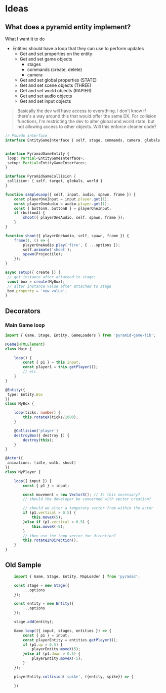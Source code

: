 # Ideas

## What does a pyramid entity implement?

What I want it to do

- Entities should have a loop that they can use to perform updates
  - Get and set properties on the entity
  - Get and set game objects
    - stages
    - commands (create, delete)
    - camera
  - Get and set global properties (STATE)
  - Get and set scene objects (THREE)
  - Get and set world objects (RAPIER)
  - Get and set audio objects
  - Get and set input objects

> Basically the dev will have access to everything. I don't know if there's a way around this that would offer the same DX. For collision functions, I'm restricting the dev to alter global and world state, but not allowing access to other objects. Will this enforce cleaner code?

```typescript
// Psuedo interface
interface EntityGameInterface { self, stage, commands, camera, globals, scene, world, audio, input }
```

```typescript

interface PyramidGameEntity {
 loop: Partial<EntityGameInterface>;
 setup: Partial<EntityGameInterface>;
}

interface PyramidGameCollision {
 collision: { self, target, globals, world }
}

function sampleLoop({ self, input, audio, spawn, frame }) {
    const playerOneInput = input.player.get(1);
    const playerOneAudio = audio.player.get(1);
    const { buttonA, buttonB } = playerOneInput;
    if (buttonA) {
        shoot({ playerOneAudio, self, spawn, frame });
    }
}

function shoot({ playerOneAudio, self, spawn, frame }) {
    frame(1, () => {
        playerOneAudio.play('fire', { ...options });
        self.animate('shoot');
        spawn(Projectile);
    });
}

```

```typescript
async setup({ create }) {
 // get instance after attached to stage:
 const box = create(MyBox);
 // alter instance value after attached to stage
 box.property = 'new value';
}
```

## Decorators

### Main Game loop

```typescript
import { Game, Stage, Entity, GameLoaders } from 'pyramid-game-lib';

@Game(HTMLElement)
class Main {

    loop() {
        const { p1 } = this.input;
        const player1 = this.getPlayer1();
        // etc
    }
}

@Entity({
 type: Entity.Box
})
class MyBox {

    loop(ticks: number) {
        this.rotateX(ticks/1000);
    }

    @Collision('player')
    destroyBox({ destroy }) {
        destroy(this);
    }
}

@Actor({
 animations: [idle, walk, shoot]
})
class MyPlayer {

    loop({ input }) {
        const { p1 } = input;

        const movement = new Vector3(); // Is this necessary?
        // should the developer be concerned with vector creation?

        // should we alter a temporary vector from within the actor
        if (p1.vertical > 0.5) {
            this.moveX(5);
        }else if (p1.vertical < 0.5) {
            this.moveX(-5);
        }
        // then use the temp vector for direction?
        this.rotateInDirection();
    }
}

```

## Old Sample

```typescript
    import { Game, Stage, Entity, MapLoader } from 'pyramid';

    const stage = new Stage({
        ...options
    });

    const entity = new Entity({
        ...options
    });

    stage.add(entity);

    Game.loop(({ input, stages, entities }) => {
        const { p1 } = input;
        const playerEntity = entities.getPlayer1();
        if (p1.up > 0.5) {
            playerEntity.moveX(5);
        }else if (p1.down > 0.5) {
            playerEntity.moveX(-5);
        }
    });

    playerEntity.collision('spike', ({entity, spike}) => {
        
    })

```
